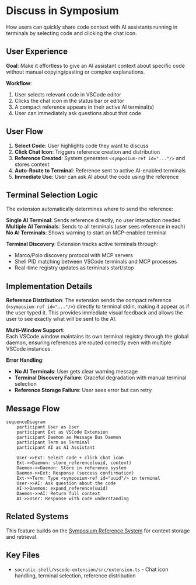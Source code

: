 # Discuss in Symposium

How users can quickly share code context with AI assistants running in terminals by selecting code and clicking the chat icon.

## User Experience

**Goal**: Make it effortless to give an AI assistant context about specific code without manual copying/pasting or complex explanations.

**Workflow**:
1. User selects relevant code in VSCode editor
2. Clicks the chat icon in the status bar or editor
3. A compact reference appears in their active AI terminal(s)
4. User can immediately ask questions about that code

## User Flow

1. **Select Code**: User highlights code they want to discuss
2. **Click Chat Icon**: Triggers reference creation and distribution
3. **Reference Created**: System generates `<symposium-ref id="..."/>` and stores context
4. **Auto-Route to Terminal**: Reference sent to active AI-enabled terminals
5. **Immediate Use**: User can ask AI about the code using the reference

## Terminal Selection Logic

The extension automatically determines where to send the reference:

**Single AI Terminal**: Sends reference directly, no user interaction needed
**Multiple AI Terminals**: Sends to all terminals (user sees reference in each)
**No AI Terminals**: Shows warning to start an MCP-enabled terminal

**Terminal Discovery**: Extension tracks active terminals through:
- Marco/Polo discovery protocol with MCP servers
- Shell PID matching between VSCode terminals and MCP processes
- Real-time registry updates as terminals start/stop

## Implementation Details

**Reference Distribution**:
The extension sends the compact reference (`<symposium-ref id="..."/>`) directly to terminal stdin, making it appear as if the user typed it. This provides immediate visual feedback and allows the user to see exactly what will be sent to the AI.

**Multi-Window Support**:  
Each VSCode window maintains its own terminal registry through the global daemon, ensuring references are routed correctly even with multiple VSCode instances.

**Error Handling**:
- **No AI Terminals**: User gets clear warning message
- **Terminal Discovery Failure**: Graceful degradation with manual terminal selection
- **Reference Storage Failure**: User sees error but can retry

## Message Flow

```mermaid
sequenceDiagram
    participant User as User
    participant Ext as VSCode Extension  
    participant Daemon as Message Bus Daemon
    participant Term as Terminal
    participant AI as AI Assistant

    User->>Ext: Select code + click chat icon
    Ext->>Daemon: store_reference(uuid, context) 
    Daemon->>Daemon: Store in reference system
    Daemon->>Ext: Response (success confirmation)
    Ext->>Term: Type <symposium-ref id="uuid"/> in terminal
    User->>AI: Ask question about the code
    AI->>Daemon: expand_reference(uuid)
    Daemon->>AI: Return full context
    AI->>User: Response with code understanding
```

## Related Systems

This feature builds on the [Symposium Reference System](./symposium-ref-system.md) for context storage and retrieval.

## Key Files

- `socratic-shell/vscode-extension/src/extension.ts` - Chat icon handling, terminal selection, reference distribution
